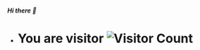 ##### Hi there 👋

- # You are visitor ![Visitor Count](https://profile-counter.glitch.me/deveshchatuphale7/count.svg)

<!--
**deveshchatuphale7/deveshchatuphale7** is a ✨ _special_ ✨ repository because its `README.md` (this file) appears on your GitHub profile.

Here are some ideas to get you started:

- 🔭 I’m currently working on ...
- 🌱 I’m currently learning ...
- 👯 I’m looking to collaborate on ...
- 🤔 I’m looking for help with ...
- 💬 Ask me about ...
- 📫 How to reach me: ...
- 😄 Pronouns: ...
- ⚡ Fun fact: ...
-->
